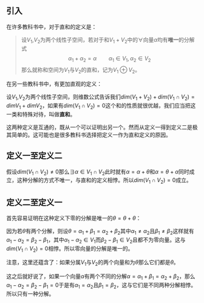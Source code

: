 ## 引入

在许多教科书中，对于直和的定义是：

> 设$V_1$,$V_2$为两个线性子空间，若对于和$V_1+V_2$中的$\forall$向量$\alpha$均有**唯一**的分解式
> $$
> \alpha_1+\alpha_2=\alpha\qquad\alpha_1\in V_1,\alpha_2\in V_2
> $$
> 那么就称和空间为$V_1$与$V_2$的直和，记为$V_1\oplus V_2$。

在另一些教科书中，有更加直观的定义：

设$V_1$,$V_2$为两个线性子空间，则维数公式告诉我们$dim(V_1+V_2)+dim(V_1\cap V_2)=dimV_1+dimV_2$，如果有$dim(V_1\cap V_2)=0$这个和的性质就很优越，我们应当把这一类和特殊对待，叫做**直和**。

这两种定义是互通的，既从一个可以证明出另一个。然而从定义一得到定义二是极其简单的。这可能也是很多教科书选择把定义一作为直和定义的原因。

## 定义一至定义二

假设$dim(V_1\cap V_2)\neq0$那么$\exists\alpha\in V_1\cap V_2$此时就有$\alpha = \alpha + \theta$和$\alpha = \theta+\alpha$同时成立，这种分解的方式不唯一，与直和的定义相悖。所以$dim(V_1\cap V_2)=0$成立。

## 定义二至定义一

首先容易证明在这种定义下零的分解是唯一的$\theta=\theta+\theta$：

因为若$\theta$有两个分解，则设$\theta=\alpha_1+\beta_1=\alpha_2+\beta_2$其中$\alpha_1\neq\alpha_2$且$\beta_1\neq\beta_2$这样就有$\alpha_1-\alpha_2=\beta_2-\beta_1$，其中$\alpha_1-\alpha_2\in V_1$而$\beta_2-\beta_1\in V_2$且都不为零向量。这与$dim(V_1\cap V_2)=0$相悖。所以零向量的分解是唯一的。

注意，这里还蕴含了：如果分属$V_1$与$V_2$的两个向量和为$\theta$那么它们都是$\theta$。



这之后就好说了，如果一个向量$\alpha$有两个不同的分解$\alpha=\alpha_1+\beta_1=\alpha_2+\beta_2$，那么$\alpha_1-\alpha_2=\beta_2-\beta_1=0$于是有$\alpha_1=\alpha_2$且$\beta_1=\beta_2$，这与它们是不同两种分解相悖。所以只有一种分解。